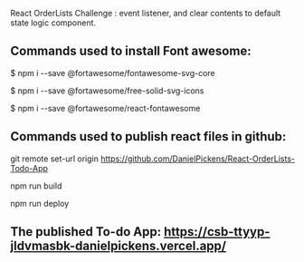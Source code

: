 React OrderLists Challenge : event listener, and clear contents to default state logic component.



## Commands used to install Font awesome:

$ npm i --save @fortawesome/fontawesome-svg-core

$ npm i --save @fortawesome/free-solid-svg-icons

$ npm i --save @fortawesome/react-fontawesome

## Commands used to publish react files in github:

git remote set-url origin https://github.com/DanielPickens/React-OrderLists-Todo-App

npm run build

npm run deploy

## The published To-do App:  https://csb-ttyyp-jldvmasbk-danielpickens.vercel.app/

